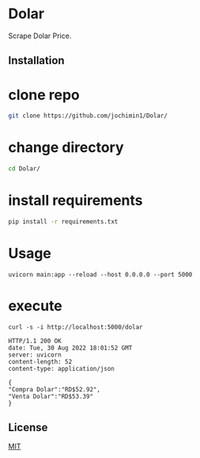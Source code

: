 # Dolar

Scrape Dolar Price.

## Installation

# clone repo
```bash
git clone https://github.com/jochimin1/Dolar/
```

# change directory
```bash
cd Dolar/
```
# install requirements
```bash
pip install -r requirements.txt
```
# Usage

```uvicorn main:app --reload --host 0.0.0.0 --port 5000```

# execute
```curl -s -i http://localhost:5000/dolar```
```
HTTP/1.1 200 OK
date: Tue, 30 Aug 2022 18:01:52 GMT
server: uvicorn
content-length: 52
content-type: application/json

{
"Compra Dolar":"RD$52.92",
"Venta Dolar":"RD$53.39"
}
```

## License
[MIT](https://choosealicense.com/licenses/mit/)
